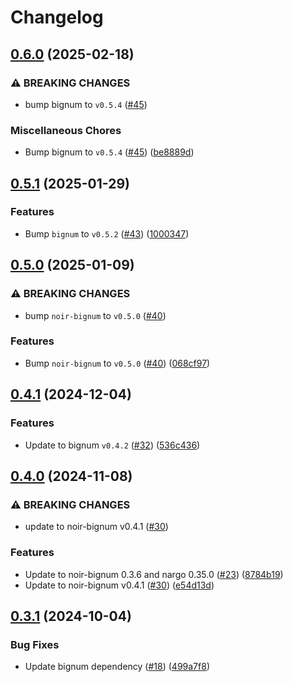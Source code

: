 # Changelog

## [0.6.0](https://github.com/noir-lang/noir_rsa/compare/v0.5.1...v0.6.0) (2025-02-18)


### ⚠ BREAKING CHANGES

* bump bignum to `v0.5.4` ([#45](https://github.com/noir-lang/noir_rsa/issues/45))

### Miscellaneous Chores

* Bump bignum to `v0.5.4` ([#45](https://github.com/noir-lang/noir_rsa/issues/45)) ([be8889d](https://github.com/noir-lang/noir_rsa/commit/be8889d0abf2629407e06d4aa4213d272c619428))

## [0.5.1](https://github.com/noir-lang/noir_rsa/compare/v0.5.0...v0.5.1) (2025-01-29)


### Features

* Bump `bignum` to `v0.5.2` ([#43](https://github.com/noir-lang/noir_rsa/issues/43)) ([1000347](https://github.com/noir-lang/noir_rsa/commit/10003472e526e477aa433eff49410f4980e96db9))

## [0.5.0](https://github.com/noir-lang/noir_rsa/compare/v0.4.1...v0.5.0) (2025-01-09)


### ⚠ BREAKING CHANGES

* bump `noir-bignum` to `v0.5.0` ([#40](https://github.com/noir-lang/noir_rsa/issues/40))

### Features

* Bump `noir-bignum` to `v0.5.0` ([#40](https://github.com/noir-lang/noir_rsa/issues/40)) ([068cf97](https://github.com/noir-lang/noir_rsa/commit/068cf971a6670d9075eb2a4febfb300fb79d4186))

## [0.4.1](https://github.com/noir-lang/noir_rsa/compare/v0.4.0...v0.4.1) (2024-12-04)


### Features

* Update to bignum `v0.4.2` ([#32](https://github.com/noir-lang/noir_rsa/issues/32)) ([536c436](https://github.com/noir-lang/noir_rsa/commit/536c436412240b3b53682d0898a35690327dc2dc))

## [0.4.0](https://github.com/noir-lang/noir_rsa/compare/v0.3.1...v0.4.0) (2024-11-08)


### ⚠ BREAKING CHANGES

* update to noir-bignum v0.4.1 ([#30](https://github.com/noir-lang/noir_rsa/issues/30))

### Features

* Update to noir-bignum 0.3.6 and nargo 0.35.0 ([#23](https://github.com/noir-lang/noir_rsa/issues/23)) ([8784b19](https://github.com/noir-lang/noir_rsa/commit/8784b1910ccc4c0eda0a75f1a40d416162487335))
* Update to noir-bignum v0.4.1 ([#30](https://github.com/noir-lang/noir_rsa/issues/30)) ([e54d13d](https://github.com/noir-lang/noir_rsa/commit/e54d13dd71c83eb926cdfdb5a6ae37e242461a91))

## [0.3.1](https://github.com/noir-lang/noir_rsa/compare/v0.3.0...v0.3.1) (2024-10-04)


### Bug Fixes

* Update bignum dependency ([#18](https://github.com/noir-lang/noir_rsa/issues/18)) ([499a7f8](https://github.com/noir-lang/noir_rsa/commit/499a7f81348a7ba03120801cd2a1a4e091ab0ed5))
